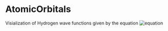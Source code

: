 # AtomicOrbitals
 
Visialization of Hydrogen wave functions given by the equation
![equation](<img src="https://latex.codecogs.com/svg.image?\psi_{n,\ell,m}(r,\theta,\varphi)&space;=&space;\sqrt{\left(\frac{2}{n}\right)^3\frac{(n-\ell-1)!}{2n(n&plus;\ell)!}}&space;\&space;\mathrm{e}^{-\rho/2}\rho^\ell&space;L_{n-\ell-1}^{2\ell&plus;1}(\rho)Y_{\ell}^{m}(\theta,&space;\varphi)" title="\psi_{n,\ell,m}(r,\theta,\varphi) = \sqrt{\left(\frac{2}{n}\right)^3\frac{(n-\ell-1)!}{2n(n+\ell)!}} \ \mathrm{e}^{-\rho/2}\rho^\ell L_{n-\ell-1}^{2\ell+1}(\rho)Y_{\ell}^{m}(\theta, \varphi)" />)